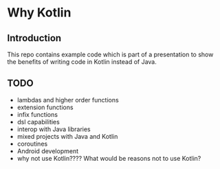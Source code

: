 # Why Kotlin

## Introduction

This repo contains example code which is part of a presentation to show the benefits of writing code in Kotlin instead of Java.


## TODO

* lambdas and higher order functions
* extension functions
* infix functions
* dsl capabilities
* interop with Java libraries
* mixed projects with Java and Kotlin
* coroutines
* Android development
* why not use Kotlin???? What would be reasons not to use Kotlin?
